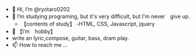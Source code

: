 - 👋 Hi, I’m @ryotaro0202
- 👀 I’m studying programing, but it's very difficult, but I'm never　give up.
  - 【contents of study】
  -HTML, CSS, Javascript, jquery
- 💞️ 【I’m　hobby】
- write an lyric,compose, guitar, bass, dram play.
- 📫 How to reach me ...

<!---
ryotaro0202/ryotaro0202 is a ✨ special ✨ repository because its `README.md` (this file) appears on your GitHub profile.
You can click the Preview link to take a look at your changes.
--->
